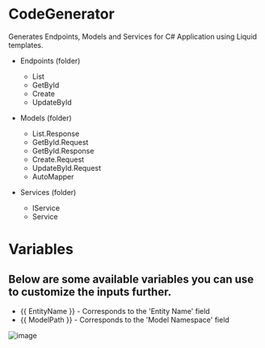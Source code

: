 # CodeGenerator

Generates Endpoints, Models and Services for C# Application using Liquid templates.

- Endpoints (folder)
  - List
  - GetById
  - Create
  - UpdateById

- Models (folder)
  - List.Response
  - GetById.Request
  - GetById.Response
  - Create.Request
  - UpdateById.Request
  - AutoMapper

- Services (folder)
  - IService
  - Service
 
# Variables
## Below are some available variables you can use to customize the inputs further.
- {{ EntityName }} - Corresponds to the 'Entity Name' field
- {{ ModelPath }} - Corresponds to the 'Model Namespace' field
 
![image](https://github.com/user-attachments/assets/99b41e36-f064-443a-8c84-4d1c3f1b8d6f)
